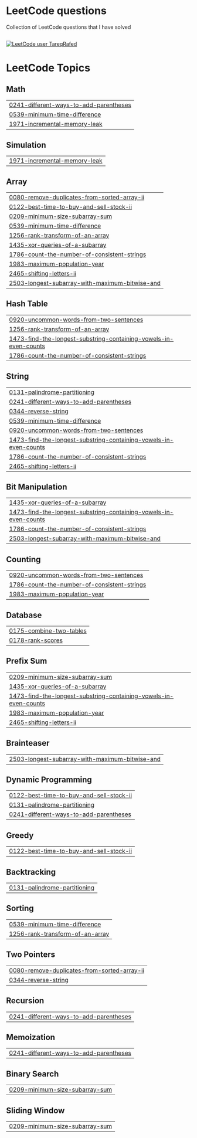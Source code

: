 # LeetCode questions
Collection of LeetCode questions that I have solved
##
[![LeetCode user TareqRafed](https://img.shields.io/badge/dynamic/json?style=for-the-badge&labelColor=black&color=%23ffa116&label=Solved&query=solved&url=https%3A%2F%2Fleetcode-badge.vercel.app%2Fapi%2Fusers%2FTareqRafed)](https://leetcode.com/TareqRafed/)

<!---LeetCode Topics Start-->
# LeetCode Topics
## Math
|  |
| ------- |
| [0241-different-ways-to-add-parentheses](https://github.com/TareqRafed/Leethub/tree/master/0241-different-ways-to-add-parentheses) |
| [0539-minimum-time-difference](https://github.com/TareqRafed/Leethub/tree/master/0539-minimum-time-difference) |
| [1971-incremental-memory-leak](https://github.com/TareqRafed/Leethub/tree/master/1971-incremental-memory-leak) |
## Simulation
|  |
| ------- |
| [1971-incremental-memory-leak](https://github.com/TareqRafed/Leethub/tree/master/1971-incremental-memory-leak) |
## Array
|  |
| ------- |
| [0080-remove-duplicates-from-sorted-array-ii](https://github.com/TareqRafed/Leethub/tree/master/0080-remove-duplicates-from-sorted-array-ii) |
| [0122-best-time-to-buy-and-sell-stock-ii](https://github.com/TareqRafed/Leethub/tree/master/0122-best-time-to-buy-and-sell-stock-ii) |
| [0209-minimum-size-subarray-sum](https://github.com/TareqRafed/Leethub/tree/master/0209-minimum-size-subarray-sum) |
| [0539-minimum-time-difference](https://github.com/TareqRafed/Leethub/tree/master/0539-minimum-time-difference) |
| [1256-rank-transform-of-an-array](https://github.com/TareqRafed/Leethub/tree/master/1256-rank-transform-of-an-array) |
| [1435-xor-queries-of-a-subarray](https://github.com/TareqRafed/Leethub/tree/master/1435-xor-queries-of-a-subarray) |
| [1786-count-the-number-of-consistent-strings](https://github.com/TareqRafed/Leethub/tree/master/1786-count-the-number-of-consistent-strings) |
| [1983-maximum-population-year](https://github.com/TareqRafed/Leethub/tree/master/1983-maximum-population-year) |
| [2465-shifting-letters-ii](https://github.com/TareqRafed/Leethub/tree/master/2465-shifting-letters-ii) |
| [2503-longest-subarray-with-maximum-bitwise-and](https://github.com/TareqRafed/Leethub/tree/master/2503-longest-subarray-with-maximum-bitwise-and) |
## Hash Table
|  |
| ------- |
| [0920-uncommon-words-from-two-sentences](https://github.com/TareqRafed/Leethub/tree/master/0920-uncommon-words-from-two-sentences) |
| [1256-rank-transform-of-an-array](https://github.com/TareqRafed/Leethub/tree/master/1256-rank-transform-of-an-array) |
| [1473-find-the-longest-substring-containing-vowels-in-even-counts](https://github.com/TareqRafed/Leethub/tree/master/1473-find-the-longest-substring-containing-vowels-in-even-counts) |
| [1786-count-the-number-of-consistent-strings](https://github.com/TareqRafed/Leethub/tree/master/1786-count-the-number-of-consistent-strings) |
## String
|  |
| ------- |
| [0131-palindrome-partitioning](https://github.com/TareqRafed/Leethub/tree/master/0131-palindrome-partitioning) |
| [0241-different-ways-to-add-parentheses](https://github.com/TareqRafed/Leethub/tree/master/0241-different-ways-to-add-parentheses) |
| [0344-reverse-string](https://github.com/TareqRafed/Leethub/tree/master/0344-reverse-string) |
| [0539-minimum-time-difference](https://github.com/TareqRafed/Leethub/tree/master/0539-minimum-time-difference) |
| [0920-uncommon-words-from-two-sentences](https://github.com/TareqRafed/Leethub/tree/master/0920-uncommon-words-from-two-sentences) |
| [1473-find-the-longest-substring-containing-vowels-in-even-counts](https://github.com/TareqRafed/Leethub/tree/master/1473-find-the-longest-substring-containing-vowels-in-even-counts) |
| [1786-count-the-number-of-consistent-strings](https://github.com/TareqRafed/Leethub/tree/master/1786-count-the-number-of-consistent-strings) |
| [2465-shifting-letters-ii](https://github.com/TareqRafed/Leethub/tree/master/2465-shifting-letters-ii) |
## Bit Manipulation
|  |
| ------- |
| [1435-xor-queries-of-a-subarray](https://github.com/TareqRafed/Leethub/tree/master/1435-xor-queries-of-a-subarray) |
| [1473-find-the-longest-substring-containing-vowels-in-even-counts](https://github.com/TareqRafed/Leethub/tree/master/1473-find-the-longest-substring-containing-vowels-in-even-counts) |
| [1786-count-the-number-of-consistent-strings](https://github.com/TareqRafed/Leethub/tree/master/1786-count-the-number-of-consistent-strings) |
| [2503-longest-subarray-with-maximum-bitwise-and](https://github.com/TareqRafed/Leethub/tree/master/2503-longest-subarray-with-maximum-bitwise-and) |
## Counting
|  |
| ------- |
| [0920-uncommon-words-from-two-sentences](https://github.com/TareqRafed/Leethub/tree/master/0920-uncommon-words-from-two-sentences) |
| [1786-count-the-number-of-consistent-strings](https://github.com/TareqRafed/Leethub/tree/master/1786-count-the-number-of-consistent-strings) |
| [1983-maximum-population-year](https://github.com/TareqRafed/Leethub/tree/master/1983-maximum-population-year) |
## Database
|  |
| ------- |
| [0175-combine-two-tables](https://github.com/TareqRafed/Leethub/tree/master/0175-combine-two-tables) |
| [0178-rank-scores](https://github.com/TareqRafed/Leethub/tree/master/0178-rank-scores) |
## Prefix Sum
|  |
| ------- |
| [0209-minimum-size-subarray-sum](https://github.com/TareqRafed/Leethub/tree/master/0209-minimum-size-subarray-sum) |
| [1435-xor-queries-of-a-subarray](https://github.com/TareqRafed/Leethub/tree/master/1435-xor-queries-of-a-subarray) |
| [1473-find-the-longest-substring-containing-vowels-in-even-counts](https://github.com/TareqRafed/Leethub/tree/master/1473-find-the-longest-substring-containing-vowels-in-even-counts) |
| [1983-maximum-population-year](https://github.com/TareqRafed/Leethub/tree/master/1983-maximum-population-year) |
| [2465-shifting-letters-ii](https://github.com/TareqRafed/Leethub/tree/master/2465-shifting-letters-ii) |
## Brainteaser
|  |
| ------- |
| [2503-longest-subarray-with-maximum-bitwise-and](https://github.com/TareqRafed/Leethub/tree/master/2503-longest-subarray-with-maximum-bitwise-and) |
## Dynamic Programming
|  |
| ------- |
| [0122-best-time-to-buy-and-sell-stock-ii](https://github.com/TareqRafed/Leethub/tree/master/0122-best-time-to-buy-and-sell-stock-ii) |
| [0131-palindrome-partitioning](https://github.com/TareqRafed/Leethub/tree/master/0131-palindrome-partitioning) |
| [0241-different-ways-to-add-parentheses](https://github.com/TareqRafed/Leethub/tree/master/0241-different-ways-to-add-parentheses) |
## Greedy
|  |
| ------- |
| [0122-best-time-to-buy-and-sell-stock-ii](https://github.com/TareqRafed/Leethub/tree/master/0122-best-time-to-buy-and-sell-stock-ii) |
## Backtracking
|  |
| ------- |
| [0131-palindrome-partitioning](https://github.com/TareqRafed/Leethub/tree/master/0131-palindrome-partitioning) |
## Sorting
|  |
| ------- |
| [0539-minimum-time-difference](https://github.com/TareqRafed/Leethub/tree/master/0539-minimum-time-difference) |
| [1256-rank-transform-of-an-array](https://github.com/TareqRafed/Leethub/tree/master/1256-rank-transform-of-an-array) |
## Two Pointers
|  |
| ------- |
| [0080-remove-duplicates-from-sorted-array-ii](https://github.com/TareqRafed/Leethub/tree/master/0080-remove-duplicates-from-sorted-array-ii) |
| [0344-reverse-string](https://github.com/TareqRafed/Leethub/tree/master/0344-reverse-string) |
## Recursion
|  |
| ------- |
| [0241-different-ways-to-add-parentheses](https://github.com/TareqRafed/Leethub/tree/master/0241-different-ways-to-add-parentheses) |
## Memoization
|  |
| ------- |
| [0241-different-ways-to-add-parentheses](https://github.com/TareqRafed/Leethub/tree/master/0241-different-ways-to-add-parentheses) |
## Binary Search
|  |
| ------- |
| [0209-minimum-size-subarray-sum](https://github.com/TareqRafed/Leethub/tree/master/0209-minimum-size-subarray-sum) |
## Sliding Window
|  |
| ------- |
| [0209-minimum-size-subarray-sum](https://github.com/TareqRafed/Leethub/tree/master/0209-minimum-size-subarray-sum) |
<!---LeetCode Topics End-->